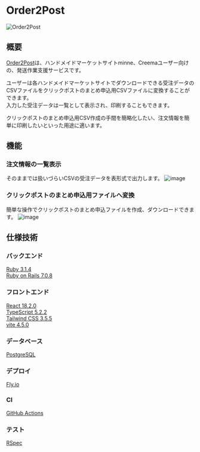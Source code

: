 # Order2Post
![Order2Post](https://github.com/rira100000000/csv_converter/assets/99132547/ba62bc38-3196-42e4-bab7-7ce7165e5c7d)

## 概要
[Order2Post](https://order2post.fun/)は、ハンドメイドマーケットサイトminne、Creemaユーザー向けの、発送作業支援サービスです。<br>

ユーザーは各ハンドメイドマーケットサイトでダウンロードできる受注データのCSVファイルをクリックポストのまとめ申込用CSVファイルに変換することができます。<br>
入力した受注データは一覧として表示され、印刷することもできます。<br>

クリックポストのまとめ申込用CSV作成の手間を簡略化したい、注文情報を簡単に印刷したいといった用途に適います。<br>

## 機能
### 注文情報の一覧表示
そのままでは扱いづらいCSVの受注データを表形式で出力します。
![image](https://github.com/rira100000000/csv_converter/assets/99132547/9dbe2f27-8320-480a-aace-1bb238f4f62f)

### クリックポストのまとめ申込用ファイルへ変換
簡単な操作でクリックポストのまとめ申込ファイルを作成、ダウンロードできます。
![image](https://github.com/rira100000000/csv_converter/assets/99132547/8fbdd092-ea5f-49af-904b-abef6f012286)

## 仕様技術
### バックエンド
[Ruby 3.1.4](https://www.ruby-lang.org/ja/)<br>
[Ruby on Rails 7.0.8](https://rubyonrails.org/)<br>
### フロントエンド
[React 18.2.0](https://react.dev/)<br>
[TypeScript 5.2.2](https://www.typescriptlang.org/)<br>
[Tailwind CSS 3.5.5](https://tailwindcss.com/)<br>
[vite 4.5.0](https://ja.vitejs.dev/)<br>

### データベース
[PostgreSQL](https://www.postgresql.org/)

### デプロイ
[Fly.io](https://fly.io/)<br>

### CI
[GitHub Actions](https://github.co.jp/features/actions)<br>

### テスト
[RSpec](https://rspec.info/)
